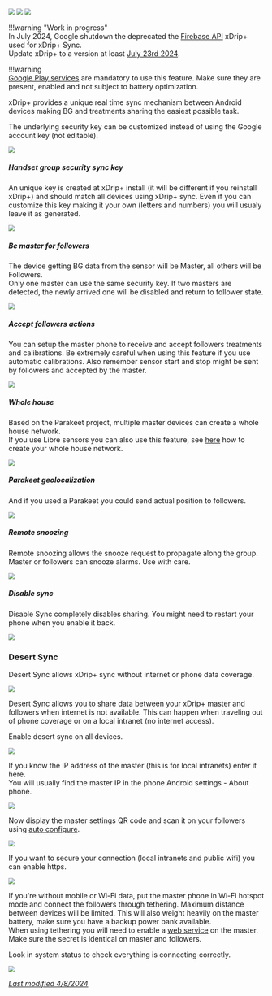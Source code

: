 <img src="../../images/hamburger_menu.png" style="zoom:75%;" />  
<img src="../../images/M-S.png" style="zoom:75%;" />  
<img src="../images/M-S-SY.png" style="zoom:75%;" />

!!!warning "Work in progress"  
    In July 2024, Google shutdown the deprecated the [Firebase API](https://firebase.google.com/docs/cloud-messaging/migrate-v1) xDrip+ used for xDrip+ Sync.  
    Update xDrip+ to a version at least [July 23rd 2024](https://github.com/NightscoutFoundation/xDrip/releases/tag/2024.07.23).

!!!warning  
    [Google Play services](https://play.google.com/store/apps/details?id=com.google.android.gms) are mandatory to use this feature. Make sure they are present, enabled and not subject to battery optimization.

xDrip+ provides a unique real time sync mechanism between Android devices making BG and treatments sharing the easiest possible task.

The underlying security key can be customized instead of using the Google account key (not editable).

<img src="../images/M-S-SY1.png" style="zoom:75%;" />

##### Handset group security sync key

An unique key is created at xDrip+ install (it will be different if you reinstall xDrip+) and should match all devices using xDrip+ sync. Even if you can customize this key making it your own (letters and numbers) you will usualy leave it as generated.

<img src="../images/M-S-SY2.png" style="zoom:75%;" />

##### Be master for followers

The device getting BG data from the sensor will be Master, all others will be Followers.  
Only one master can use the same security key. If two masters are detected, the newly arrived one will be disabled and return to follower state.

<img src="../images/M-S-SY3.png" style="zoom:75%;" />

##### Accept followers actions

You can setup the master phone to receive and accept followers treatments and calibrations. Be extremely careful when using this feature if you use automatic calibrations. Also remember sensor start and stop might be sent by followers and accepted by the master.

<img src="../images/M-S-SY4.png" style="zoom:75%;" />

##### Whole house

Based on the Parakeet project, multiple master devices can create a whole house network.  
If you use Libre sensors you can also use this feature, see [here](https://github.com/tzachi-dar/LibreAllHouse) how to create your whole house network.

<img src="../images/M-S-SY5.png" style="zoom:75%;" />

##### Parakeet geolocalization

And if you used a Parakeet you could send actual position to followers.

<img src="../images/M-S-SY6.png" style="zoom:75%;" />

##### Remote snoozing

Remote snoozing allows the snooze request to propagate along the group. Master or followers can snooze alarms. Use with care.

<img src="../images/M-S-SY7.png" style="zoom:75%;" />

##### Disable sync

Disable Sync completely disables sharing. You might need to restart your phone when you enable it back.

<img src="../images/M-S-SY9.png" style="zoom:75%;" />

### Desert Sync

Desert Sync allows xDrip+ sync without internet or phone data coverage.

<img src="../images/M-S-SY8.png" style="zoom:75%;" />

Desert Sync allows you to share data between your xDrip+ master and followers when internet is not available. This can happen when traveling out of phone coverage or on a local intranet (no internet access).

Enable desert sync on all devices.

<img src="../images/M-S-SY8a.png" style="zoom:75%;" />

If you know the IP address of the master (this is for local intranets) enter it here.  
You will usually find the master IP in the phone Android settings - About phone.

<img src="../images/M-S-SY8b.png" style="zoom:75%;" />

Now display the master settings QR code and scan it on your followers using [auto configure](../copysettings/#auto-configure).

<img src="../images/M-S-SY8c.png" style="zoom:75%;" />

If you want to secure your connection (local intranets and public wifi) you can enable https.

<img src="../images/M-S-SY8d.png" style="zoom:75%;" />

If you're without mobile or Wi-Fi data, put the master phone in Wi-Fi hotspot mode and connect the followers through tethering. Maximum distance between devices will be limited. This will also weight heavily on the master battery, make sure you have a backup power bank available.  
When using tethering you will need to enable a [web service](../interapp/#web-service) on the master. Make sure the secret is identical on master and followers.

Look in system status to check everything is connecting correctly.

<img src="../images/M-S-SY8d2.png" style="zoom:75%;" />

</br>

[*Last modified 4/8/2024*](https://github.com/NightscoutFoundation/xDrip/releases/tag/2024.08.02)